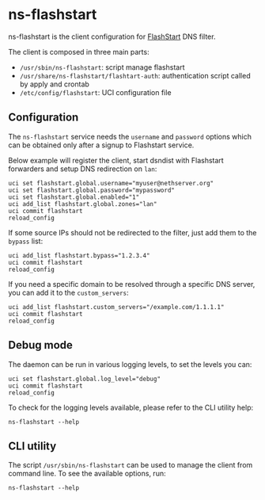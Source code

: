 # ns-flashstart

ns-flashstart is the client configuration for [FlashStart](https://flashstart.com) DNS filter.

The client is composed in three main parts:

- `/usr/sbin/ns-flashstart`: script manage flashstart
- `/usr/share/ns-flashstart/flashtart-auth`: authentication script called by apply and crontab
- `/etc/config/flashstart`: UCI configuration file

## Configuration

The `ns-flashstart` service needs the `username` and `password` options which can be obtained
only after a signup to Flashstart service.

Below example will register the client, start dsndist with Flashstart forwarders and setup DNS redirection on `lan`:

```
uci set flashstart.global.username="myuser@nethserver.org"
uci set flashstart.global.password="mypassword"
uci set flashstart.global.enabled="1"
uci add_list flashstart.global.zones="lan"
uci commit flashstart
reload_config
```

If some source IPs should not be redirected to the filter, just add them to the `bypass` list:

```
uci add_list flashstart.bypass="1.2.3.4"
uci commit flashstart
reload_config
```

If you need a specific domain to be resolved through a specific DNS server, you can add it to the `custom_servers`:

```
uci add_list flashstart.custom_servers="/example.com/1.1.1.1"
uci commit flashstart
reload_config
```

## Debug mode

The daemon can be run in various logging levels, to set the levels you can:

```
uci set flashstart.global.log_level="debug"
uci commit flashstart
reload_config
```

To check for the logging levels available, please refer to the CLI utility help:

```
ns-flashstart --help
```

## CLI utility

The script `/usr/sbin/ns-flashstart` can be used to manage the client from command line. To see the
available options, run:

```
ns-flashstart --help
```
